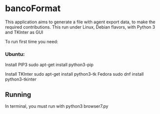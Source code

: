 # bancoFormat
This application aims to generate a file with agent export data, to make the required contributions.
This run under Linux, Debian flavors, with Python 3 and TKInter as GUI

To run first time you need:

### Ubuntu:

Install PIP3
sudo apt-get install python3-pip

Install TKInter
sudo apt-get install python3-tk 
Fedora
sudo dnf install python3-tkinter

## Running

In terminal, you must run with python3 browser7.py
